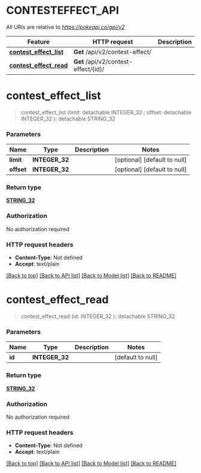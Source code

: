 # CONTESTEFFECT_API

All URIs are relative to *https://pokeapi.co/api/v2*

Feature | HTTP request | Description
------------- | ------------- | -------------
[**contest_effect_list**](CONTESTEFFECT_API.md#contest_effect_list) | **Get** /api/v2/contest-effect/ | 
[**contest_effect_read**](CONTESTEFFECT_API.md#contest_effect_read) | **Get** /api/v2/contest-effect/{id}/ | 


# **contest_effect_list**
> contest_effect_list (limit:  detachable INTEGER_32 ; offset:  detachable INTEGER_32 ): detachable STRING_32





### Parameters

Name | Type | Description  | Notes
------------- | ------------- | ------------- | -------------
 **limit** | **INTEGER_32**|  | [optional] [default to null]
 **offset** | **INTEGER_32**|  | [optional] [default to null]

### Return type

[**STRING_32**](STRING_32.md)

### Authorization

No authorization required

### HTTP request headers

 - **Content-Type**: Not defined
 - **Accept**: text/plain

[[Back to top]](#) [[Back to API list]](../README.md#documentation-for-api-endpoints) [[Back to Model list]](../README.md#documentation-for-models) [[Back to README]](../README.md)

# **contest_effect_read**
> contest_effect_read (id: INTEGER_32 ): detachable STRING_32





### Parameters

Name | Type | Description  | Notes
------------- | ------------- | ------------- | -------------
 **id** | **INTEGER_32**|  | [default to null]

### Return type

[**STRING_32**](STRING_32.md)

### Authorization

No authorization required

### HTTP request headers

 - **Content-Type**: Not defined
 - **Accept**: text/plain

[[Back to top]](#) [[Back to API list]](../README.md#documentation-for-api-endpoints) [[Back to Model list]](../README.md#documentation-for-models) [[Back to README]](../README.md)

